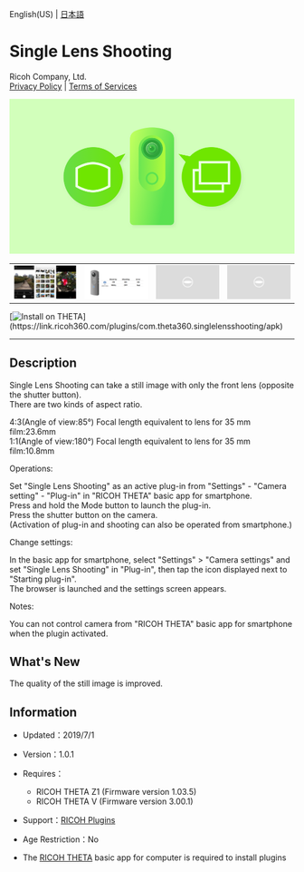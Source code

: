 English(US) | [日本語](README.ja.md)

# Single Lens Shooting
Ricoh Company, Ltd.  
[Privacy Policy](../../README.md#privacy-policy) | [Terms of Services](../../README.md#terms-of-services)

<div align="center">
 <img src="1.png">

 <table>
  <tr>
   <td><img src="2.png"></td>
   <td><img src="3.png"></td>
   <td><img src="../../resources/common/img/noimg.png"></td>
   <td><img src="../../resources/common/img/noimg.png"></td>
  </tr>
 </table>
</div>

[![Install on THETA](https://assets.ricoh360.com/image/upload/v1/front/theta/install-button.svg?)](https://link.ricoh360.com/plugins/com.theta360.singlelensshooting/apk)

***

## Description
Single Lens Shooting can take a still image with only the front lens (opposite the shutter button).  
There are two kinds of aspect ratio.  
  
4:3(Angle of view:85°) Focal length equivalent to lens for 35 mm film:23.6mm  
1:1(Angle of view:180°) Focal length equivalent to lens for 35 mm film:10.8mm  
  
Operations:  
  
Set "Single Lens Shooting" as an active plug-in from "Settings" - "Camera setting" - "Plug-in" in "RICOH THETA" basic app for smartphone.  
Press and hold the Mode button to launch the plug-in.  
Press the shutter button on the camera.  
(Activation of plug-in and shooting can also be operated from smartphone.)  
  
Change settings:  
  
In the basic app for smartphone, select "Settings" > "Camera settings" and set "Single Lens Shooting" in "Plug-in", then tap the icon displayed next to "Starting plug-in".  
The browser is launched and the settings screen appears.  
  
Notes:  
  
You can not control camera from "RICOH THETA" basic app for smartphone when the plugin activated.  

## What's New
The quality of the still image is improved.

## Information
  * Updated：2019/7/1
  * Version：1.0.1
  * Requires：
    * RICOH THETA Z1 (Firmware version 1.03.5)
    * RICOH THETA V (Firmware version 3.00.1)
  * Support：[RICOH Plugins](https://support.theta360.com/ja/)
  * Age Restriction：No

* The [RICOH THETA](https://theta360.com/ja/about/application/pc.html#app-detail-01) basic app for computer is required to install plugins
